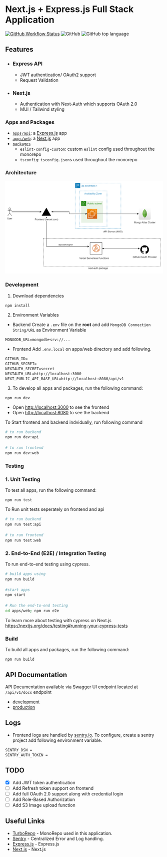 # Next.js + Express.js Full Stack Application
[![GitHub Workflow Status](https://img.shields.io/github/actions/workflow/status/tharindure/node-express-nextjs-fullstack/test.yml?label=Test&logo=github&style=for-the-badge&labelColor=000)](https://github.com/tharinduRE/node-express-nextjs-fullstack/actions/workflows/test.yml)
![GitHub](https://img.shields.io/github/license/tharindure/node-express-nextjs-fullstack?style=for-the-badge&labelColor=000)
![GitHub top language](https://img.shields.io/github/languages/top/tharindure/node-express-nextjs-fullstack?logo=typescript&style=for-the-badge&labelColor=000)

<!-- ![Next.js](https://img.shields.io/badge/Next-20232A?style=for-the-badge&logo=next.js)
![Express.js](https://img.shields.io/badge/express-20232A?style=for-the-badge&logo=express)
![Mongo](https://img.shields.io/badge/mongodb-20232A?style=for-the-badge&logo=mongodb)
![Redux](https://img.shields.io/badge/redux-20232A?style=for-the-badge&logo=redux)
![Turborepo](https://img.shields.io/badge/turborepo-20232A?style=for-the-badge&logo=turborepo)
![typescript](https://img.shields.io/badge/typescript-20232A?style=for-the-badge&logo=typescript)
![jest](https://img.shields.io/badge/jest-20232A?style=for-the-badge&logo=jest)
![cypress](https://img.shields.io/badge/cypress-20232A?style=for-the-badge&logo=cypress) -->


## Features
- ### Express API
  - JWT authentication/ OAuth2 support
  - Request Validation
- ### Next.js
  - Authentication with Next-Auth which supports OAuth 2.0
  - MUI / Tailwind styling
### Apps and Packages

- [`apps/api`](./apps/api): a [Express.js](https://expressjs.com/) app
- [`apps/web`](./apps/web): a [Next.js](https://nextjs.org/) app
- [`packages`](./packages)
  - `eslint-config-custom`: custom `eslint` config used throughout the monorepo
  - `tsconfig`: `tsconfig.json`s used throughout the monorepo
### Architecture

![architecture](./docs/architecture-2.png)

### Development

1. Download dependencies
```shell
npm install
```

2. Environment Variables
  - Backend 
Create a `.env` file on the <b>root</b> and add `MongoDB Connection String/URL` as Environment Variable

```shell
MONGODB_URL=mongodb+srv://...
```
  - Frontend
Add `.env.local` on apps/web directory and add following.

```.env
GITHUB_ID=
GITHUB_SECRET=
NEXTAUTH_SECRET=secret
NEXTAUTH_URL=http://localhost:3000
NEXT_PUBLIC_API_BASE_URL=http://localhost:8080/api/v1
```

3. To develop all apps and packages, run the following command:

```
npm run dev
```
- Open [http://localhost:3000](http://localhost:3000) to see the frontend
- Open [http://localhost:8080](http://localhost:8080) to see the backend

To Start frontend and backend indvidually, run following command

```bash
# to run backend
npm run dev:api

# to run frontend
npm run dev:web
```

### Testing

### 1. Unit Testing
To test all apps, run the following command:

```
npm run test
```

To Run unit tests seperately on frontend and api

```bash
# to run backend
npm run test:api

# to run frontend
npm run test:web
```

### 2. End-to-End (E2E) / Integration Testing

To run end-to-end testing using cypress. 
```bash
# build apps using 
npm run build

#start apps
npm start

# Run the end-to-end testing
cd apps/web; npm run e2e
```
To learn more about testing with cypress on Next.js https://nextjs.org/docs/testing#running-your-cypress-tests

### Build

To build all apps and packages, run the following command:

```
npm run build
```
## API Documentation
API Documentation available via Swagger UI endpoint located at `/api/v1/docs` endpoint
 - [development](http://localhost:8080/api/v1/docs)
 - [production](https://employee-api-soqb.onrender.com/api/v1/docs)

## Logs
- Frontend logs are handled by [sentry.io](https://sentry.io/). To configure, create a sentry project add following environment variable.

```
SENTRY_DSN = 
SENTRY_AUTH_TOKEN =
```
## TODO
- [x] Add JWT token authentication 
- [ ] Add Refresh token support on frontend
- [ ] Add full OAuth 2.0 support along with credential login
- [ ] Add Role-Based Authorization
- [ ] Add S3 Image upload function

## Useful Links

- [TurboRepo](https://turbo.build/) - MonoRepo used in this application.
- [Sentry](https://sentry.io/) - Centralized Error and Log handling.
- [Express.js](https://expressjs.com/) - Express.js
- [Next.js](https://nextjs.org/) - Next.js
